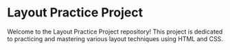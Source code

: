 # Layout Practice Project

Welcome to the Layout Practice Project repository! This project is dedicated to practicing and mastering various layout techniques using HTML and CSS.